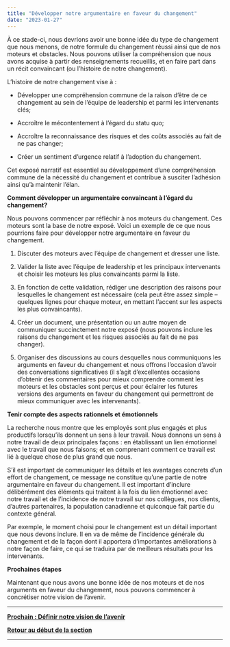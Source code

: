 ```yaml
---
title: "Développer notre argumentaire en faveur du changement"
date: "2023-01-27"
---
```


À ce stade-ci, nous devrions avoir une bonne idée du type de changement que nous menons, de notre formule du changement réussi ainsi que de nos moteurs et obstacles. Nous pouvons utiliser la compréhension que nous avons acquise à partir des renseignements recueillis, et en faire part dans un récit convaincant (ou l’histoire de notre changement).

L’histoire de notre changement vise à :

- Développer une compréhension commune de la raison d’être de ce changement au sein de l’équipe de leadership et parmi les intervenants clés;

- Accroître le mécontentement à l’égard du statu quo;

- Accroître la reconnaissance des risques et des coûts associés au fait de ne pas changer;

- Créer un sentiment d’urgence relatif à l’adoption du changement.

Cet exposé narratif est essentiel au développement d’une compréhension commune de la nécessité du changement et contribue à susciter l’adhésion ainsi qu’à maintenir l’élan.

**Comment développer un argumentaire convaincant à l’égard du changement?**

Nous pouvons commencer par réfléchir à nos moteurs du changement. Ces moteurs sont la base de notre exposé. Voici un exemple de ce que nous pourrions faire pour développer notre argumentaire en faveur du changement.

1. Discuter des moteurs avec l’équipe de changement et dresser une liste.

3. Valider la liste avec l’équipe de leadership et les principaux intervenants et choisir les moteurs les plus convaincants parmi la liste.

5. En fonction de cette validation, rédiger une description des raisons pour lesquelles le changement est nécessaire (cela peut être assez simple – quelques lignes pour chaque moteur, en mettant l’accent sur les aspects les plus convaincants).

7. Créer un document, une présentation ou un autre moyen de communiquer succinctement notre exposé (nous pouvons inclure les raisons du changement et les risques associés au fait de ne pas changer).

9. Organiser des discussions au cours desquelles nous communiquons les arguments en faveur du changement et nous offrons l’occasion d’avoir des conversations significatives (il s’agit d’excellentes occasions d’obtenir des commentaires pour mieux comprendre comment les moteurs et les obstacles sont perçus et pour éclairer les futures versions des arguments en faveur du changement qui permettront de mieux communiquer avec les intervenants).

**Tenir compte des aspects rationnels et émotionnels**

La recherche nous montre que les employés sont plus engagés et plus productifs lorsqu’ils donnent un sens à leur travail. Nous donnons un sens à notre travail de deux principales façons : en établissant un lien émotionnel avec le travail que nous faisons; et en comprenant comment ce travail est lié à quelque chose de plus grand que nous.

S’il est important de communiquer les détails et les avantages concrets d’un effort de changement, ce message ne constitue qu’une partie de notre argumentaire en faveur du changement. Il est important d’inclure délibérément des éléments qui traitent à la fois du lien émotionnel avec notre travail et de l’incidence de notre travail sur nos collègues, nos clients, d’autres partenaires, la population canadienne et quiconque fait partie du contexte général.

Par exemple, le moment choisi pour le changement est un détail important que nous devons inclure. Il en va de même de l’incidence générale du changement et de la façon dont il apportera d’importantes améliorations à notre façon de faire, ce qui se traduira par de meilleurs résultats pour les intervenants.

**Prochaines étapes**

Maintenant que nous avons une bonne idée de nos moteurs et de nos arguments en faveur du changement, nous pouvons commencer à concrétiser notre vision de l’avenir.

* * *

[******Prochain : Définir notre vision de l’avenir******](/definir-notre-vision-de-lavenir/)

[**Retour au début de la section**](/jeter-les-bases-dun-changement-reussi/)

* * *
